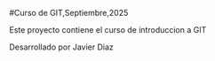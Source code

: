 #Curso de GIT,Septiembre,2025

Este proyecto contiene el curso de introduccion a GIT

Desarrollado por Javier Diaz 

